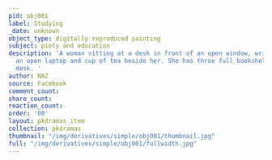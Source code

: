 ```yaml
---
pid: obj001
label: Studying
_date: unknown
object_type: digitally reproduced painting
subject: piety and education
description: 'A woman sitting at a desk in front of an open window, writing, with
  an open laptop and cup of tea beside her. She has three full bookshelves above her
  desk. '
author: NAZ
source: Facebook
comment_count:
share_count:
reaction_count:
order: '00'
layout: pkdramas_item
collection: pkdramas
thumbnail: "/img/derivatives/simple/obj001/thumbnail.jpg"
full: "/img/derivatives/simple/obj001/fullwidth.jpg"
---
```

